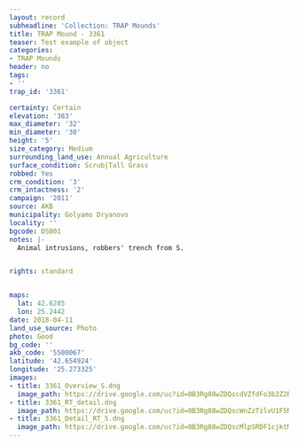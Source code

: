```yaml
---
layout: record
subheadline: 'Collection: TRAP Mounds'
title: TRAP Mound - 3361
teaser: Test example of object
categories:
- TRAP Mounds
header: no
tags:
- ''
trap_id: '3361'

certainty: Certain
elevation: '383'
max_diameter: '32'
min_diameter: '30'
height: '5'
size_category: Medium
surrounding_land_use: Annual Agriculture
surface_condition: Scrub|Tall Grass
robbed: Yes
crm_condition: '3'
crm_intactness: '2'
campaign: '2011'
source: AKB
municipality: Golyamo Dryanovo
locality: ''
bgcode: DS001
notes: |-
  Animal intrusions, robbers' trench from S.


rights: standard


maps:
  lat: 42.6285
  lon: 25.2442
date: 2018-04-11
land_use_source: Photo
photo: Good
bg_code: ''
akb_code: '5500067'
latitude: '42.654924'
longitude: '25.273325'
images:
- title: 3361_Overview_S.dng
  image_path: https://drive.google.com/uc?id=0B3Rg88wZDQscdVZfdFo3b2Z2RjA
- title: 3361_RT_detail.dng
  image_path: https://drive.google.com/uc?id=0B3Rg88wZDQscWnZzTzlvU1F5N1U
- title: 3361_Detail_RT_S.dng
  image_path: https://drive.google.com/uc?id=0B3Rg88wZDQscMlpSRDF1cjktMUE
---
```

